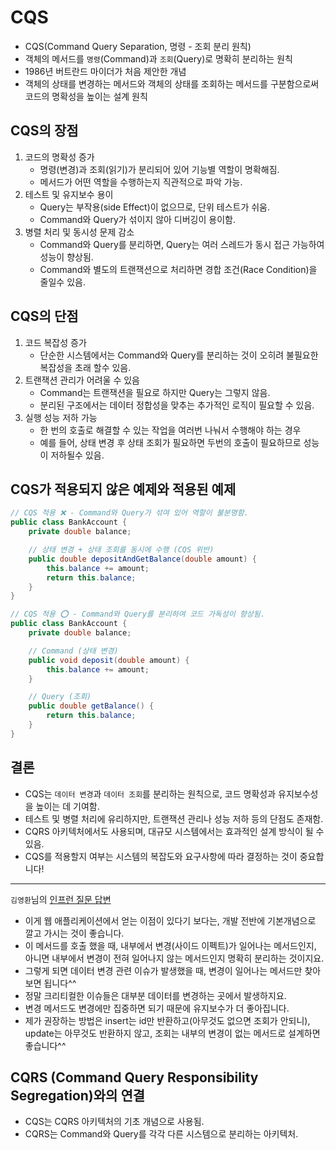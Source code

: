 # CQS

- CQS(Command Query Separation, 명령 - 조회 분리 원칙)
- 객체의 메서드를 `명령`(Command)과 `조회`(Query)로 명확히 분리하는 원칙
- 1986년 버트란드 마이더가 처음 제안한 개념
- 객체의 상태를 변경하는 메서드와 객체의 상태를 조회하는 메서드를 구분함으로써 코드의 명확성을 높이는 설계 원칙

## CQS의 장점

1. 코드의 명확성 증가
    - 명령(변경)과 조회(읽기)가 분리되어 있어 기능별 역할이 명확해짐.
    - 메서드가 어떤 역할을 수행하는지 직관적으로 파악 가능.
2. 테스트 및 유지보수 용이
    - Query는 부작용(side Effect)이 없으므로, 단위 테스트가 쉬움.
    - Command와 Query가 섞이지 않아 디버깅이 용이함.
3. 병렬 처리 및 동시성 문제 감소
    - Command와 Query를 분리하면, Query는 여러 스레드가 동시 접근 가능하여 성능이 향상됨.
    - Command와 별도의 트랜잭션으로 처리하면 경합 조건(Race Condition)을 줄일수 있음.

## CQS의 단점

1. 코드 복잡성 증가
    - 단순한 시스템에서는 Command와 Query를 분리하는 것이 오히려 불필요한 복잡성을 초래 할수 있음.
2. 트랜잭션 관리가 어려울 수 있음
    - Command는 트랜잭션을 필요로 하지만 Query는 그렇지 않음.
    - 분리된 구조에서는 데이터 정합성을 맞추는 추가적인 로직이 필요할 수 있음.
3. 실행 성능 저하 가능
    - 한 번의 호출로 해결할 수 있는 작업을 여러번 나눠서 수행해야 하는 경우
    - 예를 들어, 상태 변경 후 상태 조회가 필요하면 두번의 호출이 필요하므로 성능이 저하될수 있음.

## CQS가 적용되지 않은 예제와 적용된 예제

```java
// CQS 적용 ❌ - Command와 Query가 섞여 있어 역할이 불분명함.
public class BankAccount {
    private double balance;

    // 상태 변경 + 상태 조회를 동시에 수행 (CQS 위반)
    public double depositAndGetBalance(double amount) {
        this.balance += amount;
        return this.balance;
    }
}
```

```java
// CQS 적용 ⭕️ - Command와 Query를 분리하여 코드 가독성이 향상됨.
public class BankAccount {
    private double balance;

    // Command (상태 변경)
    public void deposit(double amount) {
        this.balance += amount;
    }

    // Query (조회)
    public double getBalance() {
        return this.balance;
    }
}
```

## 결론

- CQS는 `데이터 변경`과 `데이터 조회`를 분리하는 원칙으로, 코드 명확성과 유지보수성을 높이는 데 기여함.
- 테스트 및 병렬 처리에 유리하지만, 트랜잭션 관리나 성능 저하 등의 단점도 존재함.
- CQRS 아키텍처에서도 사용되며, 대규모 시스템에서는 효과적인 설계 방식이 될 수 있음.
- CQS를 적용할지 여부는 시스템의 복잡도와 요구사항에 따라 결정하는 것이 중요합니다!

---
`김영환`님의 [인프런 질문 답변](https://www.inflearn.com/community/questions/27795/cqrs)
- 이게 웹 애플리케이션에서 얻는 이점이 있다기 보다는, 개발 전반에 기본개념으로 깔고 가시는 것이 좋습니다.
- 이 메서드를 호출 했을 때, 내부에서 변경(사이드 이펙트)가 일어나는 메서드인지, 아니면 내부에서 변경이 전혀 일어나지 않는 메서드인지 명확히 분리하는 것이지요.
- 그렇게 되면 데이터 변경 관련 이슈가 발생했을 때, 변경이 일어나는 메서드만 찾아보면 됩니다^^
- 정말 크리티컬한 이슈들은 대부분 데이터를 변경하는 곳에서 발생하지요.
- 변경 메서드도 변경에만 집중하면 되기 때문에 유지보수가 더 좋아집니다.
- 제가 권장하는 방법은 insert는 id만 반환하고(아무것도 없으면 조회가 안되니), update는 아무것도 반환하지 않고, 조회는 내부의 변경이 없는 메서드로 설계하면 좋습니다^^

## CQRS (Command Query Responsibility Segregation)와의 연결

- CQS는 CQRS 아키텍처의 기초 개념으로 사용됨.
- CQRS는 Command와 Query를 각각 다른 시스템으로 분리하는 아키텍처.
